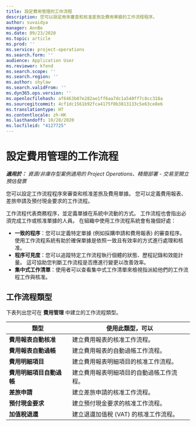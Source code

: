 ```yaml
---
title: 設定費用管理的工作流程
description: 您可以設定用來審查和核准差旅及費用單據的工作流程程序。
author: suvaidya
manager: AnnBe
ms.date: 09/23/2020
ms.topic: article
ms.prod: ''
ms.service: project-operations
ms.search.form: ''
audience: Application User
ms.reviewer: kfend
ms.search.scope: ''
ms.search.region: ''
ms.author: shylaw
ms.search.validFrom: ''
ms.dyn365.ops.version: ''
ms.openlocfilehash: af6463b07e282ae1ff6aa7dc1a540ff7c8cc318a
ms.sourcegitcommit: 4cf1dc1561b92fca4175f0b3813133c5e63ce8e6
ms.translationtype: HT
ms.contentlocale: zh-HK
ms.lasthandoff: 10/28/2020
ms.locfileid: "4127725"
---
```

# <a name="set-up-workflows-for-expense-management"></a>設定費用管理的工作流程

_**適用於：** 資源/非庫存型案例適用的 Project Operations、精簡部署 - 交易至開立預估發票_

您可以設定工作流程程序來審查和核准差旅及費用單據。 您可以定義費用報表、差旅申請及預付現金要求的工作流程。

工作流程代表商務程序，並定義單據在系統中流動的方式。 工作流程也會指出必須完成工作或核准單據的人員。 在組織中使用工作流程系統會有幾個好處：

- **一致的程序**：您可以定義特定單據 (例如採購申請和費用報表) 的審查程序。 使用工作流程系統有助於確保單據是依照一致且有效率的方式進行處理和核准。
- **程序可見度**：您可以追蹤特定工作流程執行個體的狀態、歷程記錄和效能計量。 這可協助您判斷工作流程是否應進行變更以改善效率。
- **集中式工作清單**：使用者可以查看集中式工作清單來檢視指派給他們的工作流程工作與核准。 

## <a name="workflow-types"></a>工作流程類型

下表列出您可在 **費用管理** 中建立的工作流程類型。


|              <strong>類型</strong>              |                   <strong>使用此類型，可以</strong>                   |
|-------------------------------------------------|-----------------------------------------------------------------------|
|   <strong>費用報表自動核准</strong> |            建立費用報表的核准工作流程。             |
|  <strong>費用報表自動過帳</strong>   |        建立費用報表的自動過帳工作流程。        |
|       <strong>費用明細項目</strong>        |     建立費用報表明細項目的核准工作流程。      |
| <strong>費用明細項目自動過帳</strong> | 建立費用報表明細項目的自動過帳工作流程。 |
|       <strong>差旅申請</strong>       |          建立差旅申請的核准工作流程。           |
|      <strong>預付現金要求</strong>      |         建立預付現金要求的核准工作流程。          |
|        <strong>加值稅退還</strong>        | 建立退還加值稅 (VAT) 的核准工作流程。  |
